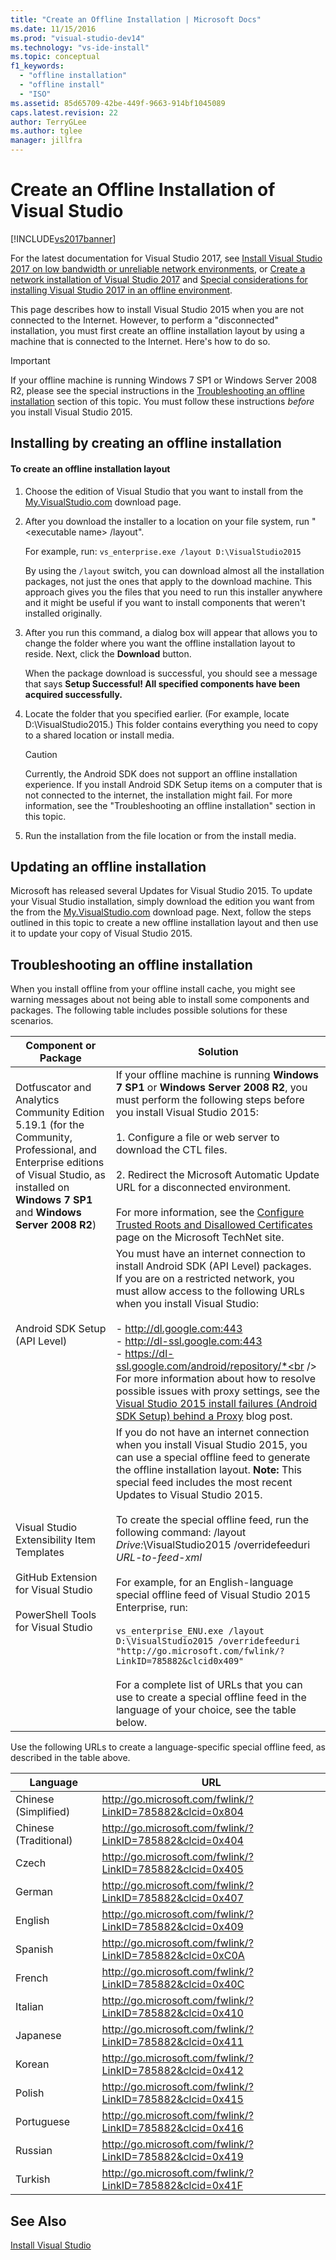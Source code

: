 ```yaml
---
title: "Create an Offline Installation | Microsoft Docs"
ms.date: 11/15/2016
ms.prod: "visual-studio-dev14"
ms.technology: "vs-ide-install"
ms.topic: conceptual
f1_keywords:
  - "offline installation"
  - "offline install"
  - "ISO"
ms.assetid: 85d65709-42be-449f-9663-914bf1045089
caps.latest.revision: 22
author: TerryGLee
ms.author: tglee
manager: jillfra
---
```

# Create an Offline Installation of Visual Studio
[!INCLUDE[vs2017banner](../includes/vs2017banner.md)]

For the latest documentation for Visual Studio 2017, see [Install Visual Studio 2017 on low bandwidth or unreliable network environments](https://docs.microsoft.com/visualstudio/install/install-vs-inconsistent-quality-network), or [Create a network installation of Visual Studio 2017](https://docs.microsoft.com/visualstudio/install/create-a-network-installation-of-visual-studio) and [Special considerations for installing Visual Studio 2017 in an offline environment](https://docs.microsoft.com/visualstudio/install/install-visual-studio-in-offline-environment).

This page describes how to install Visual Studio 2015 when you are not connected to the Internet. However, to perform a "disconnected" installation, you must first create an offline installation layout by using a machine that is connected to the Internet. Here's how to do so.

> [!IMPORTANT]
>  If your offline machine is running Windows 7 SP1 or Windows Server 2008 R2, please see the special instructions in the [Troubleshooting an offline installation](#BKMK_tshoot) section  of this topic.  You must follow these instructions *before* you install Visual Studio 2015.

##  <a name="BKMK_Offline"></a> Installing by creating an offline installation

#### To create an offline installation layout

1.  Choose the edition of Visual Studio that you want to install from the  [My.VisualStudio.com](https://my.visualstudio.com/downloads?q=visual%20studio%20Enterprise%202015) download page.

2.  After you download the installer to a location on your file system, run "\<executable name> /layout".

     For example, run: `vs_enterprise.exe /layout D:\VisualStudio2015`

     By using the `/layout` switch, you can download almost all the installation packages, not just the ones that apply to the download machine. This approach gives you the files that you need to run this installer anywhere and it might be useful if you want to install components that weren't installed originally.

3.  After you run this command, a dialog box will appear that allows you to change the folder where  you want the offline installation layout to reside.   Next, click the **Download** button.

     When the package download is successful, you should see a message that says **Setup Successful! All specified components have been acquired successfully.**

4.  Locate the folder that you specified earlier. (For example, locate D:\VisualStudio2015.) This folder contains everything you need to copy to a shared location or install media.

    > [!CAUTION]
    >  Currently, the Android SDK does not support an offline installation experience. If you install Android SDK Setup items on a computer that is not connected to the internet, the installation might fail. For more information, see the "Troubleshooting an offline installation" section in this topic.

5.  Run the installation from the file location or from the install media.

## Updating an offline installation
 Microsoft has released several Updates for Visual Studio 2015. To update your Visual Studio installation, simply download  the edition you want from the from the  [My.VisualStudio.com](https://my.visualstudio.com/downloads?q=visual%20studio%20Enterprise%202015) download page. Next, follow the steps outlined in this topic to create a new offline installation layout and then use it to update your copy of Visual Studio 2015.

##  <a name="BKMK_tshoot"></a> Troubleshooting an offline installation
 When you install offline from your offline install cache, you might see warning messages about not being able to install some components and packages. The following table includes possible solutions for these scenarios.


|                                                                                       Component or Package                                                                                       |                                                                                                                                                                                                                                                                                                                                                                                                   Solution                                                                                                                                                                                                                                                                                                                                                                                                   |
|--------------------------------------------------------------------------------------------------------------------------------------------------------------------------------------------------|--------------------------------------------------------------------------------------------------------------------------------------------------------------------------------------------------------------------------------------------------------------------------------------------------------------------------------------------------------------------------------------------------------------------------------------------------------------------------------------------------------------------------------------------------------------------------------------------------------------------------------------------------------------------------------------------------------------------------------------------------------------------------------------------------------------|
| Dotfuscator and Analytics Community Edition 5.19.1 (for the Community, Professional, and Enterprise editions of Visual Studio, as installed on **Windows 7 SP1** and **Windows Server 2008 R2**) |                                                                                                                                       If your offline machine is running **Windows 7 SP1** or **Windows Server 2008 R2**, you must perform the following steps before you install Visual Studio 2015:<br /><br /> 1.  Configure a file or web server to download the CTL files.<br /><br /> 2.    Redirect the Microsoft Automatic Update URL for a disconnected environment.<br /><br /> For more information, see the [Configure Trusted Roots and Disallowed Certificates](https://technet.microsoft.com/library/dn265983.aspx) page on the Microsoft TechNet site.                                                                                                                                       |
|                                                                                  Android SDK Setup (API Level)                                                                                   |                                                                        You must have an internet connection to install Android SDK (API Level) packages. If you are on a restricted network, you must allow access to the following URLs when you install Visual Studio:<br /><br /> -   http://dl.google.com:443<br />-   http://dl-ssl.google.com:443<br />-   https://dl-ssl.google.com/android/repository/*<br /> <br />For more information about how to resolve possible issues with proxy settings, see the [Visual Studio 2015 install failures (Android SDK Setup) behind a Proxy](https://blogs.msdn.microsoft.com/peterhauge/2016/09/22/visual-studio-2015-install-failures-android-sdk-setup-behind-a-proxy/) blog post.                                                                         |
|                             Visual Studio Extensibility Item Templates<br /><br /> GitHub Extension for Visual Studio<br /><br /> PowerShell Tools for Visual Studio                             | If you do not have an internet connection when you install Visual Studio 2015, you can use a special offline feed to generate the offline installation layout. **Note:**  This special feed includes the most recent Updates to Visual Studio 2015. <br /><br /> To create the special offline feed, run the following command: /layout *Drive:*\VisualStudio2015 /overridefeeduri *URL-to-feed-xml*<br /><br /> For example, for an English-language special offline feed of Visual Studio 2015 Enterprise, run:<br /><br /> `vs_enterprise_ENU.exe /layout D:\VisualStudio2015 /overridefeeduri "http://go.microsoft.com/fwlink/?LinkID=785882&clcid0x409"`<br /><br /> For a complete list of URLs that you can use to create a special offline feed in the language of your choice, see the table below. |

 Use the following URLs to create a language-specific special offline feed, as described in the table above.


|       Language        |                            URL                            |
|-----------------------|-----------------------------------------------------------|
| Chinese (Simplified)  | http://go.microsoft.com/fwlink/?LinkID=785882&clcid=0x804 |
| Chinese (Traditional) | http://go.microsoft.com/fwlink/?LinkID=785882&clcid=0x404 |
|         Czech         | http://go.microsoft.com/fwlink/?LinkID=785882&clcid=0x405 |
|        German         | http://go.microsoft.com/fwlink/?LinkID=785882&clcid=0x407 |
|        English        | http://go.microsoft.com/fwlink/?LinkID=785882&clcid=0x409 |
|        Spanish        | http://go.microsoft.com/fwlink/?LinkID=785882&clcid=0xC0A |
|        French         | http://go.microsoft.com/fwlink/?LinkID=785882&clcid=0x40C |
|        Italian        | http://go.microsoft.com/fwlink/?LinkID=785882&clcid=0x410 |
|       Japanese        | http://go.microsoft.com/fwlink/?LinkID=785882&clcid=0x411 |
|        Korean         | http://go.microsoft.com/fwlink/?LinkID=785882&clcid=0x412 |
|        Polish         | http://go.microsoft.com/fwlink/?LinkID=785882&clcid=0x415 |
|      Portuguese       | http://go.microsoft.com/fwlink/?LinkID=785882&clcid=0x416 |
|        Russian        | http://go.microsoft.com/fwlink/?LinkID=785882&clcid=0x419 |
|        Turkish        | http://go.microsoft.com/fwlink/?LinkID=785882&clcid=0x41F |

## See Also
 [Install Visual Studio](install-visual-studio-2015.md)